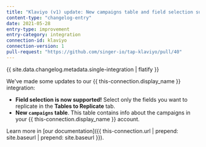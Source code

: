 ```yaml
---
title: "Klaviyo (v1) update: New campaigns table and field selection support!"
content-type: "changelog-entry"
date: 2021-05-28
entry-type: improvement
entry-category: integration
connection-id: klaviyo
connection-version: 1
pull-request: "https://github.com/singer-io/tap-klaviyo/pull/40"
---
```

{{ site.data.changelog.metadata.single-integration | flatify }}

We've made some updates to our {{ this-connection.display_name }} integration:

- **Field selection is now supported!** Select only the fields you want to replicate in the **Tables to Replicate** tab.
- **New `campaigns` table**. This table contains info about the campaigns in your {{ this-connection.display_name }} account.

Learn more in [our documentation]({{ this-connection.url | prepend: site.baseurl | prepend: site.baseurl }}).